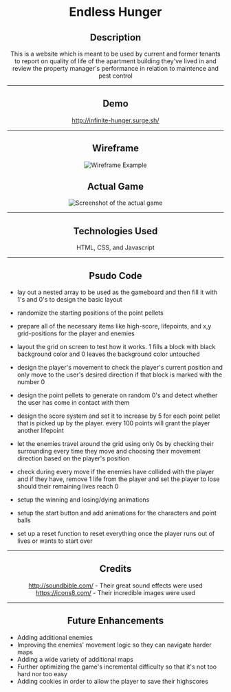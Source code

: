 <span style="text-align:center">

# Endless Hunger

## Description
This is a website which is meant to be used by current and former tenants to report on quality of life of the apartment building they've lived in and review the property manager's performance in relation to maintence and pest control

<hr/>

## Demo
http://infinite-hunger.surge.sh/

<hr/>

## Wireframe
![Wireframe Example](images/wireframe.png)

## Actual Game
![Screenshot of the actual game](images/screenshot.jpeg)
<hr/>

## Technologies Used
  
HTML, CSS, and Javascript
  
<hr/>
  
## Psudo Code

</span>
<span style="text-align:left;">
  
* lay out a nested array to be used as the gameboard and then fill it with 1's and 0's to design the basic layout
  
* randomize the starting positions of the point pellets
* prepare all of the necessary items like high-score, lifepoints, and x,y grid-positions for the player and enemies
* layout the grid on screen to test how it works. 1 fills a block with black background color and 0 leaves the background color untouched
* design the player's movement to check the player's current position and only move to the user's desired direction if that block is marked with the number 0
* design the point pellets to generate on random 0's and detect whether the user has come in contact with them
* design the score system and set it to increase by 5 for each point pellet that is picked up by the player. every 100 points will grant the player another lifepoint
* let the enemies travel around the grid using only 0s by checking their surrounding every time they move and choosing their movement direction based on the player's position
* check during every move if the enemies have collided with the player and if they have, remove 1 life from the player and set the player to lose should their remaining lives reach 0
* setup the winning and losing/dying animations
* setup the start button and add animations for the characters and point balls
* set up a reset function to reset everything once the player runs out of lives or wants to start over
  
</span><hr/><span style="text-align:center">

## Credits
http://soundbible.com/ - Their great sound effects were used  
https://icons8.com/ - Their incredible images were used
<hr/>

## Future Enhancements
<span style="text-align:left;">

* Adding additional enemies
* Improving the enemies' movement logic so they can navigate harder maps
* Adding a wide variety of additional maps
* Further optimizing the game's incremental difficulty so that it's not too hard nor too easy
* Adding cookies in order to allow the player to save their highscores

</span>